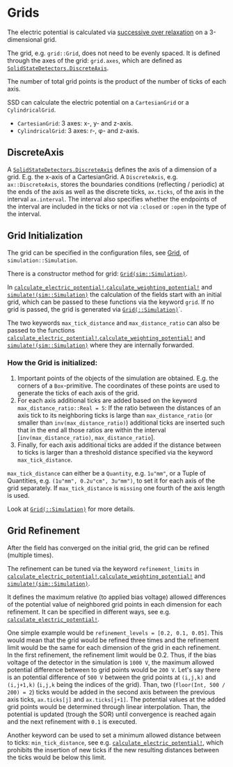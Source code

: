 # Grids

The electric potential is calculated via [successive over relaxation](https://en.wikipedia.org/wiki/Successive_over-relaxation)
on a 3-dimensional grid.

The grid, e.g. `grid::Grid`, does not need to be evenly spaced.
It is defined through the axes of the grid: `grid.axes`,
which are defined as [`SolidStateDetectors.DiscreteAxis`](@ref).

The number of total grid points is the product of the number of ticks of each axis.

SSD can calculate the electric potential on a `CartesianGrid` or a `CylindricalGrid`.

* `CartesianGrid`: 3 axes: x-, y- and z-axis.
* `CylindricalGrid`: 3 axes: r-, φ- and z-axis.

## DiscreteAxis

A [`SolidStateDetectors.DiscreteAxis`](@ref) defines the axis of a dimension of a grid.
E.g. the x-axis of a CartesianGrid.
A `DiscreteAxis`, e.g. `ax::DiscreteAxis`, stores the boundaries conditions (reflecting / periodic)
at the ends of the axis as well as the discrete ticks, `ax.ticks`, of the axis in the interval `ax.interval`.
The interval also specifies whether the endpoints of the interval are included in the ticks or not
via `:closed` or `:open` in the type of the interval.

## Grid Initialization

The grid can be specified in the configuration files, see [Grid](@ref), of `simulation::Simulation`.

There is a constructor method for grid: [`Grid(sim::Simulation)`](@ref).

In [`calculate_electric_potential!`](@ref),[`calculate_weighting_potential!`](@ref) and [`simulate!(sim::Simulation)`](@ref)
the calculation of the fields start with an initial grid, which can be passed to these functions via the keyword `grid`.
If no grid is passed, the grid is generated via [`Grid(::Simulation)`](@ref)`.

The two keywords `max_tick_distance` and `max_distance_ratio` can also be passed to the functions
[`calculate_electric_potential!`](@ref),[`calculate_weighting_potential!`](@ref) and [`simulate!(sim::Simulation)`](@ref)
where they are internally forwarded.
### How the Grid is initialized:

1) Important points of the objects of the simulation are obtained. E.g. the corners of a `Box`-primitive.
    The coordinates of these points are used to generate the ticks of each axis of the grid.
2) For each axis additional ticks are added based on the keyword `max_distance_ratio::Real = 5`:
    If the ratio between the distances of an axis tick to its neighboring ticks is large than `max_distance_ratio`
    (or smaller than `inv(max_distance_ratio)`) additional ticks are inserted such that in the end
    all those ratios are within the interval [`inv(max_distance_ratio)`, `max_distance_ratio`].
3) Finally, for each axis additional ticks are added if the distance between to ticks is larger
    than a threshold distance specified via the keyword `max_tick_distance`.

`max_tick_distance` can either be a `Quantity`, e.g. `1u"mm"`, or a Tuple of Quantities, e.g. `(1u"mm", 0.2u"cm", 3u"mm")`,
to set it for each axis of the grid separately. If `max_tick_distance` is `missing` one fourth of the axis length is used.

Look at [`Grid(::Simulation)`](@ref) for more details.
## Grid Refinement

After the field has converged on the initial grid, the grid can be refined (multiple times).

The refinement can be tuned via the keyword `refinement_limits` in
[`calculate_electric_potential!`](@ref),[`calculate_weighting_potential!`](@ref) and [`simulate!(sim::Simulation)`](@ref).

It defines the maximum relative (to applied bias voltage) allowed differences
of the potential value of neighbored grid points in each dimension for each refinement.
It can be specified in different ways, see e.g. [`calculate_electric_potential!`](@ref).

One simple example would be `refinement_levels = [0.2, 0.1, 0.05]`.
This would mean that the grid would be refined three times and the refinement limit would be the same for each dimension of the grid 
in each refinement.
In the first refinement, the refinement limit would be 0.2. Thus, if the bias voltage of the detector in the simulation
is `1000 V`, the maximum allowed potential difference between to grid points would be `200 V`.
Let's say there is an potential difference of `500 V` between the grid points at `(i,j,k)` and `(i,j+1,k)` (`i,j,k` being the indices of the grid).
Than, two (`floor(Int, 500 / 200) = 2`) ticks would be added in the second axis between the previous axis ticks, `ax.ticks[j]` and `ax.ticks[j+1]`.
The potential values at the added grid points would be determined through linear interpolation.
Than, the potential is updated (trough the SOR) until convergence is reached again and the next refinement with `0.1` is executed.

Another keyword can be used to set a minimum allowed distance between to ticks: `min_tick_distance`, see e.g. [`calculate_electric_potential!`](@ref),
which prohibits the insertion of new ticks if the new resulting distances between the ticks would be below this limit.
